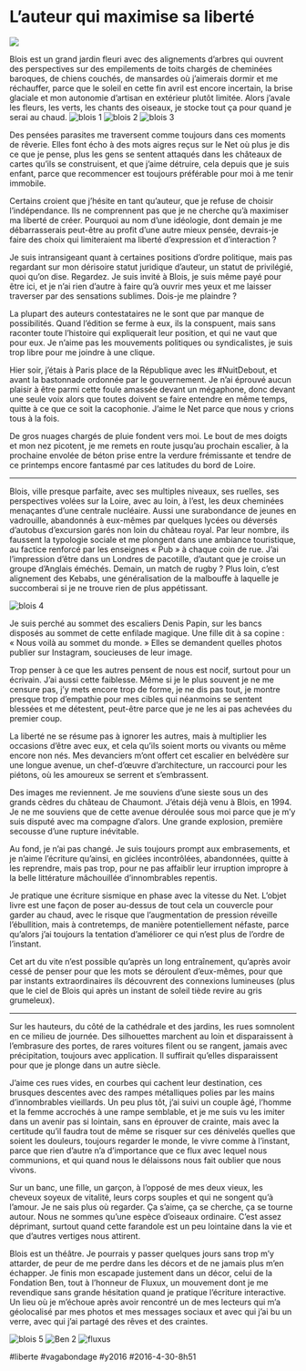 # L’auteur qui maximise sa liberté

![](_i/blois5.webp)

Blois est un grand jardin fleuri avec des alignements d’arbres qui ouvrent des perspectives sur des empilements de toits chargés de cheminées baroques, de chiens couchés, de mansardes où j’aimerais dormir et me réchauffer, parce que le soleil en cette fin avril est encore incertain, la brise glaciale et mon autonomie d’artisan en extérieur plutôt limitée. Alors j’avale les fleurs, les verts, les chants des oiseaux, je stocke tout ça pour quand je serai au chaud.
![blois 1](_i/blois1.webp)
![blois 2](_i/blois2.webp)
![blois 3](_i/blois3.webp)

Des pensées parasites me traversent comme toujours dans ces moments de rêverie. Elles font écho à des mots aigres reçus sur le Net où plus je dis ce que je pense, plus les gens se sentent attaqués dans les châteaux de cartes qu’ils se construisent, et que j’aime détruire, cela depuis que je suis enfant, parce que recommencer est toujours préférable pour moi à me tenir immobile.

Certains croient que j’hésite en tant qu’auteur, que je refuse de choisir l’indépendance. Ils ne comprennent pas que je ne cherche qu’à maximiser ma liberté de créer. Pourquoi au nom d’une idéologie, dont demain je me débarrasserais peut-être au profit d’une autre mieux pensée, devrais-je faire des choix qui limiteraient ma liberté d’expression et d’interaction ?

Je suis intransigeant quant à certaines positions d’ordre politique, mais pas regardant sur mon dérisoire statut juridique d’auteur, un statut de privilégié, quoi qu’on dise. Regardez. Je suis invité à Blois, je suis même payé pour être ici, et je n’ai rien d’autre à faire qu’à ouvrir mes yeux et me laisser traverser par des sensations sublimes. Dois-je me plaindre ?

La plupart des auteurs contestataires ne le sont que par manque de possibilités. Quand l’édition se ferme à eux, ils la conspuent, mais sans raconter toute l’histoire qui expliquerait leur position, et qui ne vaut que pour eux. Je n’aime pas les mouvements politiques ou syndicalistes, je suis trop libre pour me joindre à une clique.

Hier soir, j’étais à Paris place de la République avec les #NuitDebout, et avant la bastonnade ordonnée par le gouvernement. Je n’ai éprouvé aucun plaisir à être parmi cette foule amassée devant un mégaphone, donc devant une seule voix alors que toutes doivent se faire entendre en même temps, quitte à ce que ce soit la cacophonie. J’aime le Net parce que nous y crions tous à la fois.

De gros nuages chargés de pluie fondent vers moi. Le bout de mes doigts et mon nez picotent, je me remets en route jusqu’au prochain escalier, à la prochaine envolée de béton prise entre la verdure frémissante et tendre de ce printemps encore fantasmé par ces latitudes du bord de Loire.

---

Blois, ville presque parfaite, avec ses multiples niveaux, ses ruelles, ses perspectives volées sur la Loire, avec au loin, à l’est, les deux cheminées menaçantes d’une centrale nucléaire. Aussi une surabondance de jeunes en vadrouille, abandonnés à eux-mêmes par quelques lycées ou déversés d’autobus d’excursion garés non loin du château royal. Par leur nombre, ils faussent la typologie sociale et me plongent dans une ambiance touristique, au factice renforcé par les enseignes « Pub » à chaque coin de rue. J’ai l’impression d’être dans un Londres de pacotille, d’autant que je croise un groupe d’Anglais éméchés. Demain, un match de rugby ? Plus loin, c’est alignement des Kebabs, une généralisation de la malbouffe à laquelle je succomberai si je ne trouve rien de plus appétissant.

![blois 4](_i/blois4.webp)

Je suis perché au sommet des escaliers Denis Papin, sur les bancs disposés au sommet de cette enfilade magique. Une fille dit à sa copine : « Nous voilà au sommet du monde. » Elles se demandent quelles photos publier sur Instagram, soucieuses de leur image.

Trop penser à ce que les autres pensent de nous est nocif, surtout pour un écrivain. J’ai aussi cette faiblesse. Même si je le plus souvent je ne me censure pas, j’y mets encore trop de forme, je ne dis pas tout, je montre presque trop d’empathie pour mes cibles qui néanmoins se sentent blessées et me détestent, peut-être parce que je ne les ai pas achevées du premier coup.

La liberté ne se résume pas à ignorer les autres, mais à multiplier les occasions d’être avec eux, et cela qu’ils soient morts ou vivants ou même encore non nés. Mes devanciers m’ont offert cet escalier en belvédère sur une longue avenue, un chef-d’œuvre d’architecture, un raccourci pour les piétons, où les amoureux se serrent et s’embrassent.

Des images me reviennent. Je me souviens d’une sieste sous un des grands cèdres du château de Chaumont. J’étais déjà venu à Blois, en 1994. Je ne me souviens que de cette avenue déroulée sous moi parce que je m’y suis disputé avec ma compagne d’alors. Une grande explosion, première secousse d’une rupture inévitable.

Au fond, je n’ai pas changé. Je suis toujours prompt aux embrasements, et je n’aime l’écriture qu’ainsi, en giclées incontrôlées, abandonnées, quitte à les reprendre, mais pas trop, pour ne pas affaiblir leur irruption impropre à la belle littérature mâchouillée d’innombrables repentis.

Je pratique une écriture sismique en phase avec la vitesse du Net. L’objet livre est une façon de poser au-dessus de tout cela un couvercle pour garder au chaud, avec le risque que l’augmentation de pression réveille l’ébullition, mais à contretemps, de manière potentiellement néfaste, parce qu’alors j’ai toujours la tentation d’améliorer ce qui n’est plus de l’ordre de l’instant.

Cet art du vite n’est possible qu’après un long entraînement, qu’après avoir cessé de penser pour que les mots se déroulent d’eux-mêmes, pour que par instants extraordinaires ils découvrent des connexions lumineuses (plus que le ciel de Blois qui après un instant de soleil tiède revire au gris grumeleux).

---

Sur les hauteurs, du côté de la cathédrale et des jardins, les rues somnolent en ce milieu de journée. Des silhouettes marchent au loin et disparaissent à l’embrasure des portes, de rares voitures filent ou se rangent, jamais avec précipitation, toujours avec application. Il suffirait qu’elles disparaissent pour que je plonge dans un autre siècle.

J’aime ces rues vides, en courbes qui cachent leur destination, ces brusques descentes avec des rampes métalliques polies par les mains d’innombrables vieillards. Un peu plus tôt, j’ai suivi un couple âgé, l’homme et la femme accrochés à une rampe semblable, et je me suis vu les imiter dans un avenir pas si lointain, sans en éprouver de crainte, mais avec la certitude qu’il faudra tout de même se risquer sur ces dénivelés quelles que soient les douleurs, toujours regarder le monde, le vivre comme à l’instant, parce que rien d’autre n’a d’importance que ce flux avec lequel nous communions, et qui quand nous le délaissons nous fait oublier que nous vivons.

Sur un banc, une fille, un garçon, à l’opposé de mes deux vieux, les cheveux soyeux de vitalité, leurs corps souples et qui ne songent qu’à l’amour. Je ne sais plus où regarder. Ça s’aime, ça se cherche, ça se tourne autour. Nous ne sommes qu’une espèce d’oiseaux ordinaire. C’est assez déprimant, surtout quand cette farandole est un peu lointaine dans la vie et que d’autres vertiges nous attirent.

Blois est un théâtre. Je pourrais y passer quelques jours sans trop m’y attarder, de peur de me perdre dans les décors et de ne jamais plus m’en échapper. Je finis mon escapade justement dans un décor, celui de la Fondation Ben, tout à l’honneur de Fluxux, un mouvement dont je me revendique sans grande hésitation quand je pratique l’écriture interactive. Un lieu où je m’échoue après avoir rencontré un de mes lecteurs qui m’a géolocalisé par mes photos et mes messages sociaux et avec qui j’ai bu un verre, avec qui j’ai partagé des rêves et des craintes.

![blois 5](_i/blois5.webp)
![Ben 2](_i/blois6.webp)
![fluxus](_i/fluxus.webp)

#liberte #vagabondage #y2016 #2016-4-30-8h51
